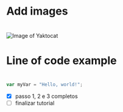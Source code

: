 # Add images <h1>
![Image of Yaktocat](https://octodex.github.com/images/yaktocat.png)

# Line of code example <h1>
``` javascript
var myVar = "Hello, world!";
```
- [x] passo 1, 2 e 3 completos
- [ ] finalizar tutorial
